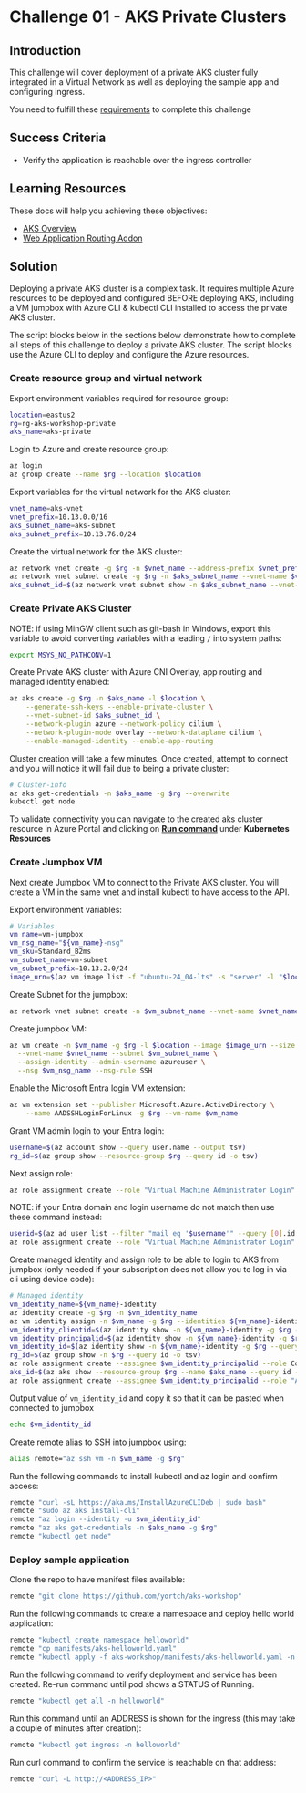 # Challenge 01 - AKS Private Clusters

## Introduction

This challenge will cover deployment of a private AKS cluster fully integrated in a Virtual Network as well as deploying the sample app and configuring ingress.

You need to fulfill these [requirements](environment-setup.md) to complete this challenge

## Success Criteria

- Verify the application is reachable over the ingress controller

## Learning Resources

These docs will help you achieving these objectives:

- [AKS Overview](https://docs.microsoft.com/azure/aks/)
- [Web Application Routing Addon](https://docs.microsoft.com/azure/aks/web-app-routing)

## Solution

Deploying a private AKS cluster is a complex task. It requires multiple Azure resources to be deployed and configured BEFORE deploying AKS, including a VM jumpbox with Azure CLI & kubectl CLI installed to access the private AKS cluster.

The script blocks below in the sections below demonstrate how to complete all steps of this challenge to deploy a private AKS cluster. The script blocks use the Azure CLI to deploy and configure the Azure resources.

### Create resource group and virtual network

Export environment variables required for resource group:

```bash
location=eastus2
rg=rg-aks-workshop-private
aks_name=aks-private
```

Login to Azure and create resource group:

```bash
az login
az group create --name $rg --location $location
```

Export variables for the virtual network for the AKS cluster:

```bash
vnet_name=aks-vnet
vnet_prefix=10.13.0.0/16
aks_subnet_name=aks-subnet
aks_subnet_prefix=10.13.76.0/24
```

Create the virtual network for the AKS cluster:

```bash
az network vnet create -g $rg -n $vnet_name --address-prefix $vnet_prefix -l $location
az network vnet subnet create -g $rg -n $aks_subnet_name --vnet-name $vnet_name --address-prefix $aks_subnet_prefix
aks_subnet_id=$(az network vnet subnet show -n $aks_subnet_name --vnet-name $vnet_name -g $rg --query id -o tsv)
```

### Create Private AKS Cluster

NOTE: if using MinGW client such as git-bash in Windows, export this variable to avoid converting variables with a leading `/` into system paths:

```bash
export MSYS_NO_PATHCONV=1
```

Create Private AKS cluster with Azure CNI Overlay, app routing and managed identity enabled:

```bash
az aks create -g $rg -n $aks_name -l $location \
    --generate-ssh-keys --enable-private-cluster \
    --vnet-subnet-id $aks_subnet_id \
    --network-plugin azure --network-policy cilium \
    --network-plugin-mode overlay --network-dataplane cilium \
    --enable-managed-identity --enable-app-routing
```

Cluster creation will take a few minutes. Once created, attempt to connect and you will notice it will fail due to being a private cluster:

```bash
# Cluster-info
az aks get-credentials -n $aks_name -g $rg --overwrite
kubectl get node
```

To validate connectivity you can navigate to the created aks cluster resource in Azure Portal and clicking on [**Run command**](https://learn.microsoft.com/en-us/azure/aks/access-private-cluster?source=recommendations&tabs=azure-cli#run-commands-on-your-aks-cluster) under **Kubernetes Resources**

### Create Jumpbox VM

Next create Jumpbox VM to connect to the Private AKS cluster. You will create a VM in the same vnet and install kubectl to have access to the API.

Export environment variables:

```bash
# Variables
vm_name=vm-jumpbox
vm_nsg_name="${vm_name}-nsg"
vm_sku=Standard_B2ms
vm_subnet_name=vm-subnet
vm_subnet_prefix=10.13.2.0/24
image_urn=$(az vm image list -f "ubuntu-24_04-lts" -s "server" -l "$location" --query '[0].urn' -o tsv)
```

Create Subnet for the jumpbox:

```bash
az network vnet subnet create -n $vm_subnet_name --vnet-name $vnet_name -g "$rg" --address-prefixes $vm_subnet_prefix
```

Create jumpbox VM:

```bash
az vm create -n $vm_name -g $rg -l $location --image $image_urn --size $vm_sku --generate-ssh-keys \
  --vnet-name $vnet_name --subnet $vm_subnet_name \
  --assign-identity --admin-username azureuser \
  --nsg $vm_nsg_name --nsg-rule SSH
```

Enable the Microsoft Entra login VM extension:

```bash
az vm extension set --publisher Microsoft.Azure.ActiveDirectory \
    --name AADSSHLoginForLinux -g $rg --vm-name $vm_name
```

Grant VM admin login to your Entra login:

```bash
username=$(az account show --query user.name --output tsv)
rg_id=$(az group show --resource-group $rg --query id -o tsv)
```

Next assign role:

```bash
az role assignment create --role "Virtual Machine Administrator Login" --assignee $username --scope $rg_id
```

NOTE: if your Entra domain and login username do not match then use these command instead:

```bash
userid=$(az ad user list --filter "mail eq '$username'" --query [0].id -o tsv)
az role assignment create --role "Virtual Machine Administrator Login" --assignee-object-id $userid --scope $rg_id
```

Create managed identity and assign role to be able to login to AKS from jumpbox (only needed if your subscription does not allow you to log in via cli using device code):

```bash
# Managed identity
vm_identity_name=${vm_name}-identity
az identity create -g $rg -n $vm_identity_name
az vm identity assign -n $vm_name -g $rg --identities ${vm_name}-identity
vm_identity_clientid=$(az identity show -n ${vm_name}-identity -g $rg --query clientId -o tsv)
vm_identity_principalid=$(az identity show -n ${vm_name}-identity -g $rg --query principalId -o tsv)
vm_identity_id=$(az identity show -n ${vm_name}-identity -g $rg --query id -o tsv)
rg_id=$(az group show -n $rg --query id -o tsv)
az role assignment create --assignee $vm_identity_principalid --role Contributor --scope $rg_id
aks_id=$(az aks show --resource-group $rg --name $aks_name --query id --output tsv)
az role assignment create --assignee $vm_identity_principalid --role "Azure Kubernetes Service RBAC Cluster Admin" --scope $aks_id
```

Output value of `vm_identity_id` and copy it so that it can be pasted when connected to jumpbox

```bash
echo $vm_identity_id
```

Create remote alias to SSH into jumpbox using:

```bash
alias remote="az ssh vm -n $vm_name -g $rg"
```

Run the following commands to install kubectl and az login and confirm access:

```bash
remote "curl -sL https://aka.ms/InstallAzureCLIDeb | sudo bash"
remote "sudo az aks install-cli"
remote "az login --identity -u $vm_identity_id"
remote "az aks get-credentials -n $aks_name -g $rg"
remote "kubectl get node"
```

### Deploy sample application

Clone the repo to have manifest files available:

```bash
remote "git clone https://github.com/yortch/aks-workshop"
```

Run the following commands to create a namespace and deploy hello world application:

```bash
remote "kubectl create namespace helloworld"
remote "cp manifests/aks-helloworld.yaml"
remote "kubectl apply -f aks-workshop/manifests/aks-helloworld.yaml -n helloworld"
```

Run the following command to verify deployment and service has been created. Re-run command until pod shows a STATUS of Running.

```bash
remote "kubectl get all -n helloworld"
```

Run this command until an ADDRESS is shown for the ingress (this may take a couple of minutes after creation):

```bash
remote "kubectl get ingress -n helloworld"
```

Run curl command to confirm the service is reachable on that address:

```bash
remote "curl -L http://<ADDRESS_IP>"
```
